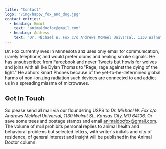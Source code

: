 ```yaml
---
title: "Contact"
logo: "/img/happy_fox_and_dog.jpg"
contact_entries:
  - heading: Email
    text: "animaldocfox@gmail.com"
  - heading: Address
    text: "Dr. Michael W. Fox c/o Andrews McMeel Universal, 1130 Walnut St, Kansas City, MO 64106"
---
```


Dr. Fox currently lives in Minnesota and uses only email for communication, (rarely telephone) and would prefer drums and healing smoke signals. He has unsubscribed from Farcebook and never Tweets but Howls for wolves and joins with all like Dylan Thomas to "Rage, rage against the dying of the light." He abhors Smart Phones because of the yet-to-be-determined global harms of non-ionizing radiation such devices are connected to and addict us in a spreading miasma of microwaves.

<h2 class="f4 b lh-title mb2">Get In Touch</h2>

So please send all mail via our floundering USPS to _Dr. Michael W. Fox c/o Andrews McMeel Universal, 1130 Walnut St., Kansas City, MO 64106_. Or save some trees and postage stamps and email [animaldocfox@gmail.com](mailto:animaldocfox@gmail.com). The volume of mail prohibits personal replies to animal health and behavioral problems but selected letters, with writer's initials and city of residence, of general interest and insight will be published in the Animal Doctor column.

